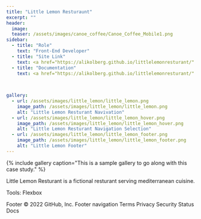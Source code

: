 ```yaml
---
title: "Little Lemon Resturaunt"
excerpt: ""
header:
  image:
  teaser: /assets/images/canoe_coffee/Canoe_Coffee_Mobile1.png
sidebar:
  - title: "Role"
    text: "Front-End Developer"
  - title: "Site Link"
    text: <a href="https://alikolberg.github.io/littlelemonresturant/" target="_blank"> Little Lemon Resturaunt</a>
  - title: "Documentation"
    text: <a href="https://alikolberg.github.io/littlelemonresturant/" target="_blank"> Github Repository </a>
    
  

gallery:
  - url: /assets/images/little_lemon/little_lemon.png
    image_path: /assets/images/little_lemon/little_lemon.png
    alt: "Little Lemon Resturant Navivation"
  - url: /assets/images/little_lemon/little_lemon_hover.png
    image_path: /assets/images/little_lemon/little_lemon_hover.png
    alt: "Little Lemon Resturant Navigation Selection"
  - url: /assets/images/little_lemon/little_lemon_footer.png
    image_path: /assets/images/little_lemon/little_lemon_footer.png
    alt: "Little Lemon Footer"
---
```



{% include gallery caption="This is a sample gallery to go along with this case study." %}

Little Lemon Resturant is a fictional resturant serving mediterranean cuisine.

Tools:
    Flexbox



Footer
© 2022 GitHub, Inc.
Footer navigation
Terms
Privacy
Security
Status
Docs
